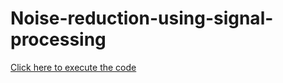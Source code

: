 # Noise-reduction-using-signal-processing

<a href="https://colab.research.google.com/drive/15qAVvZxcb0vpPpWT61Avq6JfFSLQz7zB#scrollTo=BUHp1ToflRds">Click here to execute the code</a>
